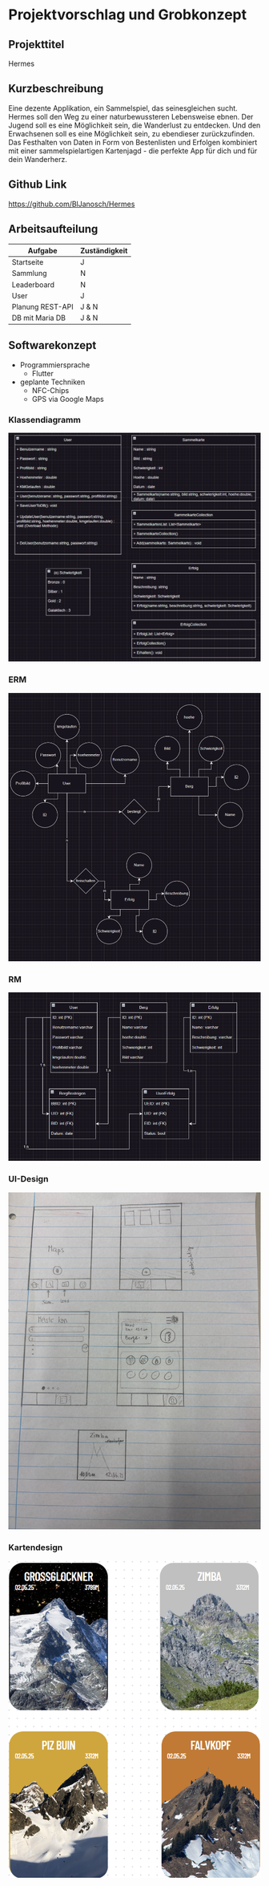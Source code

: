 # Projektvorschlag und Grobkonzept

## Projekttitel
Hermes

## Kurzbeschreibung
Eine dezente Applikation, ein Sammelspiel, das seinesgleichen sucht. Hermes soll den Weg zu einer naturbewussteren Lebensweise ebnen. Der Jugend soll es eine Möglichkeit sein, die Wanderlust zu entdecken. Und den Erwachsenen soll es eine Möglichkeit sein, zu ebendieser zurückzufinden. 
Das Festhalten von Daten in Form von Bestenlisten und Erfolgen kombiniert mit einer sammelspielartigen Kartenjagd - die perfekte App für dich und für dein Wanderherz.

## Github Link
https://github.com/BlJanosch/Hermes

## Arbeitsaufteilung
|Aufgabe|Zuständigkeit|
|-|-|
Startseite | J |
Sammlung | N |
Leaderboard | N |
User | J |
Planung REST-API | J & N |
DB mit Maria DB | J & N |

## Softwarekonzept
- Programmiersprache
  - Flutter
- geplante Techniken
  - NFC-Chips
  - GPS via Google Maps

### Klassendiagramm
![](Klassendiagramm.png)

### ERM 
![](ERM.png)

### RM
![](RM.png)

### UI-Design
![](UI-Design.jpg)

### Kartendesign
![](Kartendesign.png)

